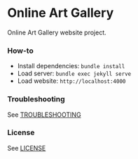 # Online Art Gallery

Online Art Gallery website project.

### How-to

* Install dependencies: `bundle install`
* Load server: `bundle exec jekyll serve`
* Load website: `http://localhost:4000`

### Troubleshooting

See [TROUBLESHOOTING](TROUBLESHOOTING.md)

### License

See [LICENSE](LICENSE)
